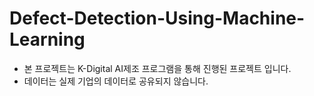 # Defect-Detection-Using-Machine-Learning
- 본 프로젝트는 K-Digital AI제조 프로그램을 통해 진행된 프로젝트 입니다.
- 데이터는 실제 기업의 데이터로 공유되지 않습니다.
